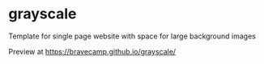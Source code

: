 # grayscale
Template for single page website with space for large background images

Preview at https://bravecamp.github.io/grayscale/
